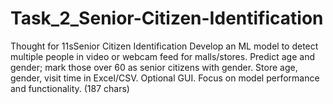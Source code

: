 # Task_2_Senior-Citizen-Identification
Thought for 11sSenior Citizen Identification Develop an ML model to detect multiple people in video or webcam feed for malls/stores. Predict age and gender; mark those over 60 as senior citizens with gender. Store age, gender, visit time in Excel/CSV. Optional GUI. Focus on model performance and functionality. (187 chars)
